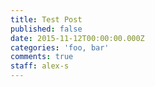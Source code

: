 ```yaml
---
title: Test Post
published: false
date: 2015-11-12T00:00:00.000Z
categories: 'foo, bar'
comments: true
staff: alex-s
---
```


